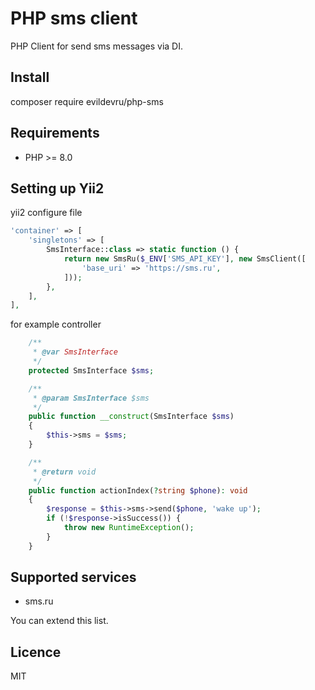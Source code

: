 PHP sms client
=

PHP Client for send sms messages via DI.

## Install

composer require evildevru/php-sms

## Requirements

- PHP >= 8.0

## Setting up Yii2

yii2 configure file
```php
'container' => [
    'singletons' => [
        SmsInterface::class => static function () {
            return new SmsRu($_ENV['SMS_API_KEY'], new SmsClient([
                'base_uri' => 'https://sms.ru',
            ]));
        },
    ],
],
```

for example controller
```php
    /**
     * @var SmsInterface
     */
    protected SmsInterface $sms;

    /**
     * @param SmsInterface $sms
     */
    public function __construct(SmsInterface $sms) 
    {
        $this->sms = $sms;
    }

    /**
     * @return void
     */
    public function actionIndex(?string $phone): void
    {
        $response = $this->sms->send($phone, 'wake up');
        if (!$response->isSuccess()) {
            throw new RuntimeException();
        }
    }
```

## Supported services

* sms.ru

You can extend this list.

## Licence

MIT